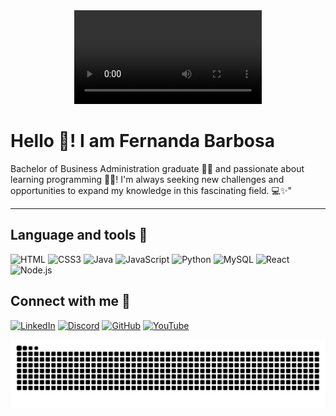 
<div align="center">
  <video src="https://github.com/user-attachments/assets/0cdbcace-03d4-494b-801c-0125d0beaa0d" controls>
    Your browser does not support the video tag.
  </video>
</div>

 
 
 #  Hello 👋! I am Fernanda Barbosa

Bachelor of Business Administration graduate 👩‍🎓 and passionate about learning programming 👩‍💻! I'm always seeking new challenges and opportunities to expand my knowledge in this fascinating field. 💻✨"

---
## Language and tools 🔨

![HTML](https://img.shields.io/badge/HTML-FF69B4?style=for-the-badge&logo=html5&logoColor=white)
![CSS3](https://img.shields.io/badge/CSS3-FF69B4?style=for-the-badge&logo=css3&logoColor=white)
![Java](https://img.shields.io/badge/Java-FF69B4?style=for-the-badge&logo=java&logoColor=white)
![JavaScript](https://img.shields.io/badge/JavaScript-FF69B4?style=for-the-badge&logo=javascript&logoColor=white)
![Python](https://img.shields.io/badge/python-FF69B4?style=for-the-badge&logo=python&logoColor=white)
![MySQL](https://img.shields.io/badge/MySQL-FF69B4?style=for-the-badge&logo=mysql&logoColor=white)
![React](https://img.shields.io/badge/React-FF69B4?style=for-the-badge&logo=react&logoColor=white)
![Node.js](https://img.shields.io/badge/Node.js-FF69B4?style=for-the-badge&logo=node.js&logoColor=white)

## Connect with me 🔗

[![LinkedIn](https://img.shields.io/badge/LinkedIn-FF69B4?style=for-the-badge&logo=linkedin&logoColor=white)](https://www.linkedin.com/in/barbosaafernanda/)
[![Discord](https://img.shields.io/badge/Discord-FF69B4?style=for-the-badge&logo=discord&logoColor=white)](https://discord.com/channels/@fernandabarbosa_52357/)
[![GitHub](https://img.shields.io/badge/GitHub-FF69B4?style=for-the-badge&logo=github&logoColor=white)](https://github.com/NandayGB)
[![YouTube](https://img.shields.io/badge/YouTube-FF69b4?style=for-the-badge&logo=youtube&logoColor=white)](https://www.youtube.com/watch?v=clT1Jmv3wlY)

<picture align="center">
  <source media="(prefers-color-scheme: dark)" srcset="https://raw.githubusercontent.com/NandayGB/NandayGB/output/github-contribution-grid-snake-dark.svg">
  <source media="(prefers-color-scheme: light)" srcset="https://raw.githubusercontent.com/NandayGB/NandayGB/output/github-contribution-grid-snake.svg">
  <img align="center" alt="github contribution grid snake animation" src="https://raw.githubusercontent.com/NandayGB/NandayGB/output/github-contribution-grid-snake.svg">
</picture>


<!--
**NandayGB/NandayGB** is a ✨ _special_ ✨ repository because its `README.md` (this file) appears on your GitHub profile.

Here are some ideas to get you started:

- 🔭 I’m currently working on ...
- 🌱 I’m currently learning ...
- 👯 I’m looking to collaborate on ...
- 🤔 I’m looking for help with ...
- 💬 Ask me about ...
- 📫 How to reach me: ...
- 😄 Pronouns: ...
- ⚡ Fun fact: ...
-->
